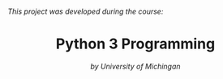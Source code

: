 <h6>This project was developed during the course: </h6>
<h1 align="center">Python 3 Programming</h1>
<h6 align="center">by University of Michingan</h6>
